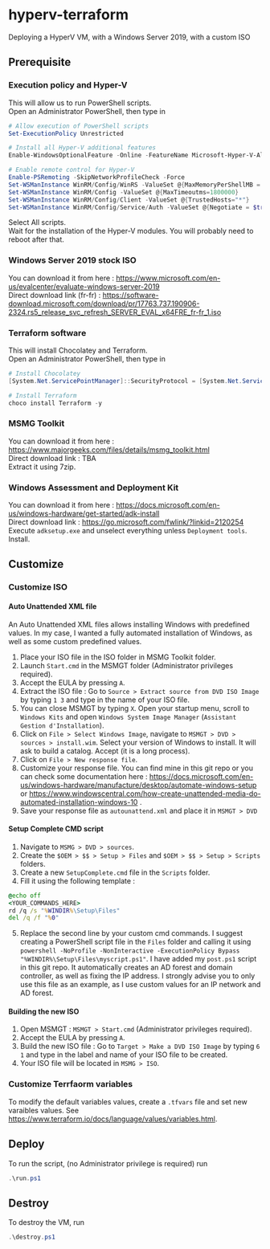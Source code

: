 # hyperv-terraform
Deploying a HyperV VM, with a Windows Server 2019, with a custom ISO

## Prerequisite

### Execution policy and Hyper-V
This will allow us to run PowerShell scripts.  
Open an Administrator PowerShell, then type in
```ps1
# Allow execution of PowerShell scripts
Set-ExecutionPolicy Unrestricted

# Install all Hyper-V additional features
Enable-WindowsOptionalFeature -Online -FeatureName Microsoft-Hyper-V-All

# Enable remote control for Hyper-V
Enable-PSRemoting -SkipNetworkProfileCheck -Force
Set-WSManInstance WinRM/Config/WinRS -ValueSet @{MaxMemoryPerShellMB = 1024}
Set-WSManInstance WinRM/Config -ValueSet @{MaxTimeoutms=1800000}
Set-WSManInstance WinRM/Config/Client -ValueSet @{TrustedHosts="*"}
Set-WSManInstance WinRM/Config/Service/Auth -ValueSet @{Negotiate = $true}
```
Select All scripts.  
Wait for the installation of the Hyper-V modules. You will probably need to reboot after that.

### Windows Server 2019 stock ISO
You can download it from here : https://www.microsoft.com/en-us/evalcenter/evaluate-windows-server-2019  
Direct download link (fr-fr) : https://software-download.microsoft.com/download/pr/17763.737.190906-2324.rs5_release_svc_refresh_SERVER_EVAL_x64FRE_fr-fr_1.iso

### Terraform software
This will install Chocolatey and Terraform.  
Open an Administrator PowerShell, then type in
```ps1
# Install Chocolatey
[System.Net.ServicePointManager]::SecurityProtocol = [System.Net.ServicePointManager]::SecurityProtocol -bor 3072; iex ((New-Object System.Net.WebClient).DownloadString('https://chocolatey.org/install.ps1'))

# Install Terraform
choco install Terraform -y
```

### MSMG Toolkit
You can download it from here : https://www.majorgeeks.com/files/details/msmg_toolkit.html  
Direct download link : TBA  
Extract it using 7zip.

### Windows Assessment and Deployment Kit
You can download it from here : https://docs.microsoft.com/en-us/windows-hardware/get-started/adk-install  
Direct download link : https://go.microsoft.com/fwlink/?linkid=2120254  
Execute `adksetup.exe` and unselect everything unless `Deployment tools`. Install.

## Customize
### Customize ISO
#### Auto Unattended XML file
An Auto Unattended XML files allows installing Windows with predefined values. In my case, I wanted a fully automated installation of Windows, as well as some custom predefined values.  
1. Place your ISO file in the ISO folder in MSMG Toolkit folder.
2. Launch `Start.cmd` in the MSMGT folder (Administrator privileges required).
3. Accept the EULA by pressing `A`.
4. Extract the ISO file : Go to `Source > Extract source from DVD ISO Image` by typing `1 3` and type in the name of your ISO file.
5. You can close MSMGT by typing `X`. Open your startup menu, scroll to `Windows Kits` and open `Windows System Image Manager` (`Assistant Gestion d'Installation`).
6. Click on `File > Select Windows Image`, navigate to `MSMGT > DVD > sources > install.wim`. Select your version of Windows to install. It will ask to build a catalog. Accept (it is a long process).
7. Click on `File > New response file`.
8. Customize your response file. You can find mine in this git repo or you can check some documentation here : https://docs.microsoft.com/en-us/windows-hardware/manufacture/desktop/automate-windows-setup or https://www.windowscentral.com/how-create-unattended-media-do-automated-installation-windows-10 .
9. Save your response file as `autounattend.xml` and place it in `MSMGT > DVD`

#### Setup Complete CMD script
1. Navigate to `MSMG > DVD > sources`.
2. Create the `$OEM > $$ > Setup > Files` and `$OEM > $$ > Setup > Scripts` folders.
3. Create a new `SetupComplete.cmd` file in the `Scripts` folder.
4. Fill it using the following template :
```bat
@echo off
<YOUR_COMMANDS_HERE>
rd /q /s "%WINDIR%\Setup\Files"
del /q /f "%0"
```
5. Replace the second line by your custom cmd commands. I suggest creating a PowerShell script file in the `Files` folder and calling it using `powershell -NoProfile -NonInteractive -ExecutionPolicy Bypass "%WINDIR%\Setup\Files\myscript.ps1"`. I have added my `post.ps1` script in this git repo. It automatically creates an AD forest and domain controller, as well as fixing the IP address. I strongly advise you to only use this file as an example, as I use custom values for an IP network and AD forest.

#### Building the new ISO
1. Open MSMGT : `MSMGT > Start.cmd` (Administrator privileges required).
2. Accept the EULA by pressing `A`.
3. Build the new ISO file : Go to `Target > Make a DVD ISO Image` by typing `6 1` and type in the label and name of your ISO file to be created.
4. Your ISO file will be located in `MSMG > ISO`.

### Customize Terrfaorm variables
To modify the default variables values, create a `.tfvars` file and set new varaibles values. See https://www.terraform.io/docs/language/values/variables.html.

## Deploy
To run the script, (no Administrator privilege is required) run
```ps1
.\run.ps1
```

## Destroy
To destroy the VM, run
```ps1
.\destroy.ps1
```
